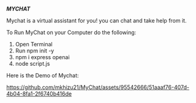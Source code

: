 ***MYCHAT***

Mychat is a virtual assistant for you! you can chat and take help from it. 

To Run MyChat on your Computer do the following:

1. Open Terminal
2. Run npm init -y
3. npm i express openai
4. node script.js

Here is the Demo of Mychat:


https://github.com/mkhizu21/MyChat/assets/95542666/51aaaf76-407d-4b04-8fa1-2f6740b416de

